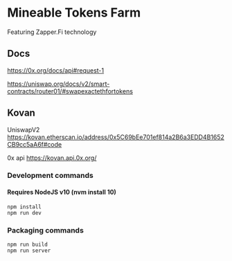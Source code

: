 # Mineable Tokens Farm

Featuring Zapper.Fi technology



## Docs
 
https://0x.org/docs/api#request-1

https://uniswap.org/docs/v2/smart-contracts/router01/#swapexactethfortokens
 
 

## Kovan
UniswapV2  https://kovan.etherscan.io/address/0x5C69bEe701ef814a2B6a3EDD4B1652CB9cc5aA6f#code

0x api  https://kovan.api.0x.org/

 




### Development commands
#### Requires NodeJS v10 (nvm install 10)
```
npm install
npm run dev
```

### Packaging commands
```
npm run build
npm run server
```
